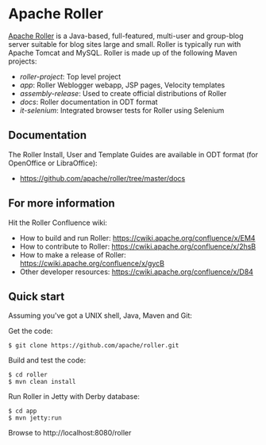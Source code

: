 # Apache Roller

[Apache Roller](http://roller.apache.org) is a Java-based, full-featured,
multi-user and group-blog server suitable for blog sites large and small.
Roller is typically run with Apache Tomcat and MySQL.
Roller is made up of the following Maven projects:

* _roller-project_:         Top level project
* _app_:                    Roller Weblogger webapp, JSP pages, Velocity templates
* _assembly-release_:       Used to create official distributions of Roller
* _docs_:                   Roller documentation in ODT format
* _it-selenium_:            Integrated browser tests for Roller using Selenium

## Documentation

The Roller Install, User and Template Guides are available in ODT format
(for OpenOffice or LibraOffice):

* https://github.com/apache/roller/tree/master/docs

## For more information

Hit the Roller Confluence wiki:

* How to build and run Roller: https://cwiki.apache.org/confluence/x/EM4
* How to contribute to Roller: https://cwiki.apache.org/confluence/x/2hsB
* How to make a release of Roller: https://cwiki.apache.org/confluence/x/gycB
* Other developer resources: https://cwiki.apache.org/confluence/x/D84

## Quick start

Assuming you've got a UNIX shell, Java, Maven and Git:

Get the code:

    $ git clone https://github.com/apache/roller.git

Build and test the code:

    $ cd roller
    $ mvn clean install

Run Roller in Jetty with Derby database:

    $ cd app
    $ mvn jetty:run

Browse to http://localhost:8080/roller






